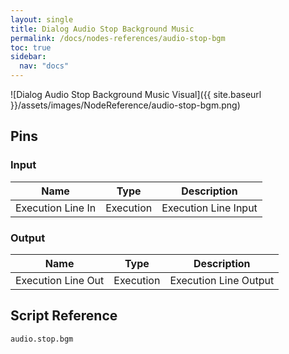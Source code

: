 ```yaml
---
layout: single
title: Dialog Audio Stop Background Music
permalink: /docs/nodes-references/audio-stop-bgm
toc: true
sidebar:
  nav: "docs"
---
```



![Dialog Audio Stop Background Music Visual]({{ site.baseurl }}/assets/images/NodeReference/audio-stop-bgm.png)

## Pins

### Input

| Name | Type | Description |
| --- | --- | --- |
| Execution Line In | Execution | Execution Line Input |

### Output

| Name | Type | Description |
| --- | --- | --- |
| Execution Line Out | Execution | Execution Line Output ||

## Script Reference
```
audio.stop.bgm
```